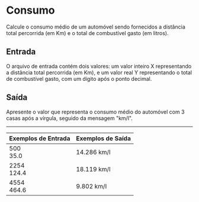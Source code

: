 # Consumo

Calcule o consumo médio de um automóvel sendo fornecidos a distância total percorrida (em Km) e o total de combustível gasto (em litros).

## Entrada

O arquivo de entrada contém dois valores: um valor inteiro X representando a distância total percorrida (em Km), e um valor real Y representando o total de combustível gasto, com um dígito após o ponto decimal.

## Saída

Apresente o valor que representa o consumo médio do automóvel com 3 casas após a vírgula, seguido da mensagem "km/l".

---

| Exemplos de Entrada | Exemplos de Saída |
| :------------------ | :---------------- |
| 500 <br> 35.0       | 14.286 km/l       |
| 2254 <br> 124.4     | 18.119 km/l       |
| 4554 <br> 464.6     | 9.802 km/l        |
